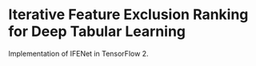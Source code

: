 # Iterative Feature Exclusion Ranking for Deep Tabular Learning

Implementation of IFENet in TensorFlow 2.
 
